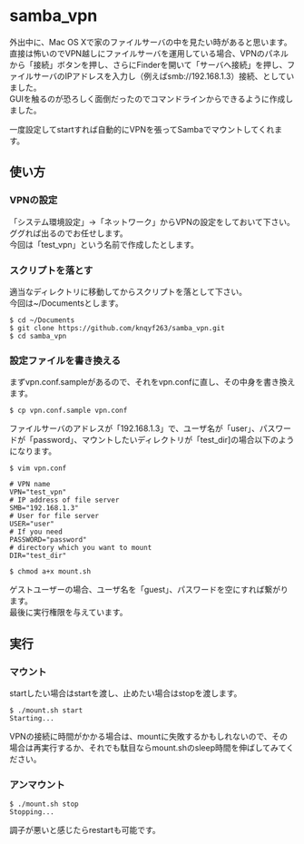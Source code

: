 samba_vpn
=========

外出中に、Mac OS Xで家のファイルサーバの中を見たい時があると思います。  
直接は怖いのでVPN越しにファイルサーバを運用している場合、VPNのパネルから「接続」ボタンを押し、さらにFinderを開いて「サーバへ接続」を押し、ファイルサーバのIPアドレスを入力し（例えばsmb://192.168.1.3）接続、としていました。  
GUIを触るのが恐ろしく面倒だったのでコマンドラインからできるように作成しました。

一度設定してstartすれば自動的にVPNを張ってSambaでマウントしてくれます。

## 使い方
### VPNの設定
「システム環境設定」→「ネットワーク」からVPNの設定をしておいて下さい。  
ググれば出るのでお任せします。  
今回は「test_vpn」という名前で作成したとします。

### スクリプトを落とす
適当なディレクトリに移動してからスクリプトを落として下さい。  
今回は~/Documentsとします。

    $ cd ~/Documents
    $ git clone https://github.com/knqyf263/samba_vpn.git
    $ cd samba_vpn
  
### 設定ファイルを書き換える
まずvpn.conf.sampleがあるので、それをvpn.confに直し、その中身を書き換えます。
 
    $ cp vpn.conf.sample vpn.conf

ファイルサーバのアドレスが「192.168.1.3」で、ユーザ名が「user」、パスワードが「password」、マウントしたいディレクトリが「test_dir]の場合以下のようになります。

    $ vim vpn.conf
    
    # VPN name
    VPN="test_vpn"
    # IP address of file server 
    SMB="192.168.1.3"
    # User for file server
    USER="user"
    # If you need
    PASSWORD="password"
    # directory which you want to mount
    DIR="test_dir"
    
    $ chmod a+x mount.sh
    
ゲストユーザーの場合、ユーザ名を「guest」、パスワードを空にすれば繋がります。   
最後に実行権限を与えています。    

## 実行
### マウント
startしたい場合はstartを渡し、止めたい場合はstopを渡します。
    
    $ ./mount.sh start
    Starting...

VPNの接続に時間がかかる場合は、mountに失敗するかもしれないので、その場合は再実行するか、それでも駄目ならmount.shのsleep時間を伸ばしてみてください。
    
### アンマウント

    $ ./mount.sh stop
    Stopping...
    

調子が悪いと感じたらrestartも可能です。
